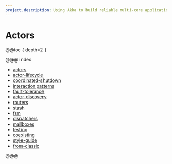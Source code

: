 ```yaml
---
project.description: Using Akka to build reliable multi-core applications distributed across a network that scale up and scale out.
---
```

# Actors

@@toc { depth=2 }

@@@ index

* [actors](actors.md)
* [actor-lifecycle](actor-lifecycle.md)
* [coordinated-shutdown](../coordinated-shutdown.md)
* [interaction patterns](interaction-patterns.md)
* [fault-tolerance](fault-tolerance.md)
* [actor-discovery](actor-discovery.md)
* [routers](routers.md)
* [stash](stash.md)
* [fsm](fsm.md)
* [dispatchers](dispatchers.md)
* [mailboxes](mailboxes.md)
* [testing](testing.md)
* [coexisting](coexisting.md)
* [style-guide](style-guide.md)
* [from-classic](from-classic.md)

@@@
